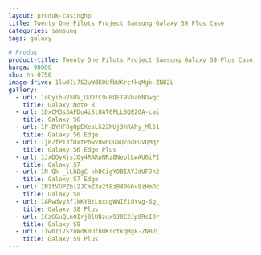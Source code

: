 ```yaml
---
layout: produk-casinghp
title: Twenty One Pilots Project Samsung Galaxy S9 Plus Case
categories: samsung
tags: galaxy

# Produk
product-title: Twenty One Pilots Project Samsung Galaxy S9 Plus Case
harga: 90000
sku: hn-0756
image-drive: 1lw0Ii7S2uWdK0UfbUKrctkqMgk-ZNB2L
gallery:
  - url: 1oCyihuV5UV_UUDfC9uBQET9Vha6NOwqc
    title: Galaxy Note 8
  - url: 1DxCM3s3AFDu4iStUAT0FLLSQE2GA-cai
    title: Galaxy S6
  - url: 1P-BYHF8gQpEKesLk2ZhUj3hRAhy_Ml51
    title: Galaxy S6 Edge
  - url: 1j82fPT3fDxtPbwVBwnQUaQZodPuVQMqz
    title: Galaxy S6 Edge Plus
  - url: 1JxDOyXjs1Oy4RARpNRz8NeplLwAU6iPI
    title: Galaxy S7
  - url: 1N-Qk-_lLhDgC-khDCigYOBIAYJdUFJh2
    title: Galaxy S7 Edge
  - url: 1N1tVUPZbl2JCmZ3a2t8zB4066v9zHmDc
    title: Galaxy S8
  - url: 1ARwdvy3f1kKY8tLuxugWNIfiOYvg-6g_
    title: Galaxy S8 Plus
  - url: 1CzGGuQLn0Irj8lUBzux9J0C2Jp8RcI9r
    title: Galaxy S9
  - url: 1lw0Ii7S2uWdK0UfbUKrctkqMgk-ZNB2L
    title: Galaxy S9 Plus
---
```

